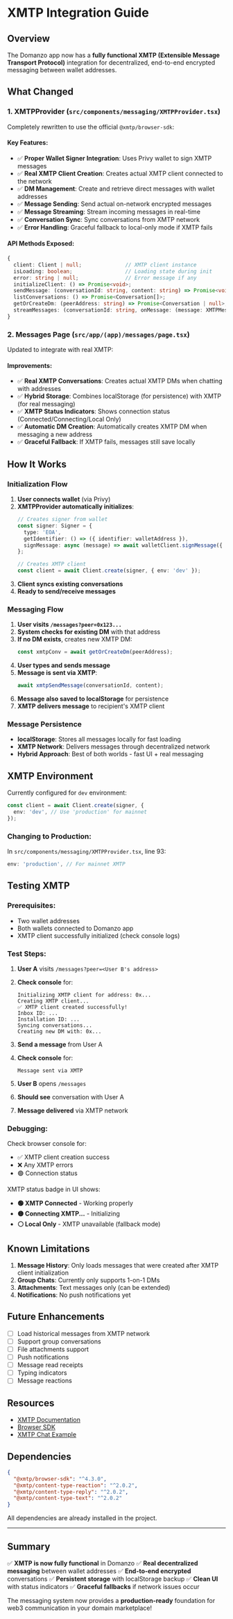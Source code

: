 # XMTP Integration Guide

## Overview

The Domanzo app now has a **fully functional XMTP (Extensible Message Transport Protocol)** integration for decentralized, end-to-end encrypted messaging between wallet addresses.

## What Changed

### 1. **XMTPProvider** (`src/components/messaging/XMTPProvider.tsx`)

Completely rewritten to use the official `@xmtp/browser-sdk`:

#### Key Features:
- ✅ **Proper Wallet Signer Integration**: Uses Privy wallet to sign XMTP messages
- ✅ **Real XMTP Client Creation**: Creates actual XMTP client connected to the network
- ✅ **DM Management**: Create and retrieve direct messages with wallet addresses
- ✅ **Message Sending**: Send actual on-network encrypted messages
- ✅ **Message Streaming**: Stream incoming messages in real-time
- ✅ **Conversation Sync**: Sync conversations from XMTP network
- ✅ **Error Handling**: Graceful fallback to local-only mode if XMTP fails

#### API Methods Exposed:
```typescript
{
  client: Client | null;              // XMTP client instance
  isLoading: boolean;                 // Loading state during init
  error: string | null;               // Error message if any
  initializeClient: () => Promise<void>;
  sendMessage: (conversationId: string, content: string) => Promise<void>;
  listConversations: () => Promise<Conversation[]>;
  getOrCreateDm: (peerAddress: string) => Promise<Conversation | null>;
  streamMessages: (conversationId: string, onMessage: (message: XMTPMessage) => void) => Promise<void>;
}
```

### 2. **Messages Page** (`src/app/(app)/messages/page.tsx`)

Updated to integrate with real XMTP:

#### Improvements:
- ✅ **Real XMTP Conversations**: Creates actual XMTP DMs when chatting with addresses
- ✅ **Hybrid Storage**: Combines localStorage (for persistence) with XMTP (for real messaging)
- ✅ **XMTP Status Indicators**: Shows connection status (Connected/Connecting/Local Only)
- ✅ **Automatic DM Creation**: Automatically creates XMTP DM when messaging a new address
- ✅ **Graceful Fallback**: If XMTP fails, messages still save locally

## How It Works

### Initialization Flow

1. **User connects wallet** (via Privy)
2. **XMTPProvider automatically initializes**:
   ```typescript
   // Creates signer from wallet
   const signer: Signer = {
     type: 'EOA',
     getIdentifier: () => ({ identifier: walletAddress }),
     signMessage: async (message) => await walletClient.signMessage({ message })
   };
   
   // Creates XMTP client
   const client = await Client.create(signer, { env: 'dev' });
   ```
3. **Client syncs existing conversations**
4. **Ready to send/receive messages**

### Messaging Flow

1. **User visits `/messages?peer=0x123...`**
2. **System checks for existing DM** with that address
3. **If no DM exists**, creates new XMTP DM:
   ```typescript
   const xmtpConv = await getOrCreateDm(peerAddress);
   ```
4. **User types and sends message**
5. **Message is sent via XMTP**:
   ```typescript
   await xmtpSendMessage(conversationId, content);
   ```
6. **Message also saved to localStorage** for persistence
7. **XMTP delivers message** to recipient's XMTP client

### Message Persistence

- **localStorage**: Stores all messages locally for fast loading
- **XMTP Network**: Delivers messages through decentralized network
- **Hybrid Approach**: Best of both worlds - fast UI + real messaging

## XMTP Environment

Currently configured for `dev` environment:

```typescript
const client = await Client.create(signer, {
  env: 'dev', // Use 'production' for mainnet
});
```

### Changing to Production:

In `src/components/messaging/XMTPProvider.tsx`, line 93:
```typescript
env: 'production', // For mainnet XMTP
```

## Testing XMTP

### Prerequisites:
- Two wallet addresses
- Both wallets connected to Domanzo app
- XMTP client successfully initialized (check console logs)

### Test Steps:

1. **User A** visits `/messages?peer=<User B's address>`
2. **Check console** for:
   ```
   Initializing XMTP client for address: 0x...
   Creating XMTP client...
   ✅ XMTP client created successfully!
   Inbox ID: ...
   Installation ID: ...
   Syncing conversations...
   Creating new DM with: 0x...
   ```

3. **Send a message** from User A
4. **Check console** for:
   ```
   Message sent via XMTP
   ```

5. **User B** opens `/messages`
6. **Should see** conversation with User A
7. **Message delivered** via XMTP network

### Debugging:

Check browser console for:
- ✅ XMTP client creation success
- ❌ Any XMTP errors
- 🟢 Connection status

XMTP status badge in UI shows:
- **🟢 XMTP Connected** - Working properly
- **🟡 Connecting XMTP...** - Initializing
- **⚪ Local Only** - XMTP unavailable (fallback mode)

## Known Limitations

1. **Message History**: Only loads messages that were created after XMTP client initialization
2. **Group Chats**: Currently only supports 1-on-1 DMs
3. **Attachments**: Text messages only (can be extended)
4. **Notifications**: No push notifications yet

## Future Enhancements

- [ ] Load historical messages from XMTP network
- [ ] Support group conversations
- [ ] File attachments support
- [ ] Push notifications
- [ ] Message read receipts
- [ ] Typing indicators
- [ ] Message reactions

## Resources

- [XMTP Documentation](https://docs.xmtp.org/)
- [Browser SDK](https://docs.xmtp.org/chat-apps/sdks/browser)
- [XMTP Chat Example](https://xmtp.chat/)

## Dependencies

```json
{
  "@xmtp/browser-sdk": "^4.3.0",
  "@xmtp/content-type-reaction": "^2.0.2",
  "@xmtp/content-type-reply": "^2.0.2",
  "@xmtp/content-type-text": "^2.0.2"
}
```

All dependencies are already installed in the project.

---

## Summary

✅ **XMTP is now fully functional** in Domanzo
✅ **Real decentralized messaging** between wallet addresses
✅ **End-to-end encrypted** conversations
✅ **Persistent storage** with localStorage backup
✅ **Clean UI** with status indicators
✅ **Graceful fallbacks** if network issues occur

The messaging system now provides a **production-ready** foundation for web3 communication in your domain marketplace!
